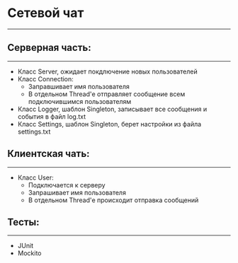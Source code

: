 # Сетевой чат
____

## Серверная часть:
____
* Класс Server, ожидает покдлючение новых пользователей
* Класс Connection:
  * Заправшивает имя пользователя
  * В отдельном Thread'е отправляет сообщение всем подключившимся пользователям
* Класс Logger, шаблон Singleton, записывает все сообщения и события в файл log.txt
* Класс Settings, шаблон Singleton, берет настройки из файла settings.txt


## Клиентская чать:
____
* Класс User:
  * Подключается к серверу
  * Запрашивает имя пользователя
  * В отдельном Thread'е происходит отправка сообщений

## Тесты:
____
* JUnit
* Mockito
